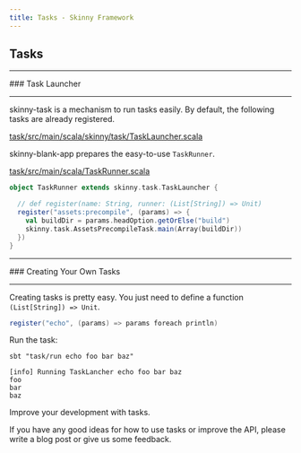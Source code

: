```yaml
---
title: Tasks - Skinny Framework
---
```


## Tasks

<hr/>
### Task Launcher
<hr/>

skinny-task is a mechanism to run tasks easily. By default, the following tasks are already registered.

[task/src/main/scala/skinny/task/TaskLauncher.scala](https://github.com/skinny-framework/skinny-framework/blob/develop/task/src/main/scala/skinny/task/TaskLauncher.scala)

skinny-blank-app prepares the easy-to-use `TaskRunner`.

[task/src/main/scala/TaskRunner.scala](https://github.com/skinny-framework/skinny-framework/blob/develop/yeoman-generator-skinny/app/templates/task/src/main/scala/TaskRunner.scala)


```scala
object TaskRunner extends skinny.task.TaskLauncher {

  // def register(name: String, runner: (List[String]) => Unit)
  register("assets:precompile", (params) => {
    val buildDir = params.headOption.getOrElse("build")
    skinny.task.AssetsPrecompileTask.main(Array(buildDir))
  })
}
```

<hr/>
### Creating Your Own Tasks
<hr/>

Creating tasks is pretty easy. You just need to define a function `(List[String]) => Unit`.

```scala
register("echo", (params) => params foreach println)
```

Run the task:

```
sbt "task/run echo foo bar baz"

[info] Running TaskLancher echo foo bar baz
foo
bar
baz
```

Improve your development with tasks.

If you have any good ideas for how to use tasks or improve the API, please write a blog post or give us some feedback.
